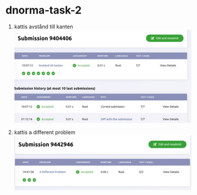 # dnorma-task-2
1. kattis avstånd till kanten
![kattis kant](KattisKant.png)

1. kattis a different problem
![a different problem](KattisDifferent.png)
